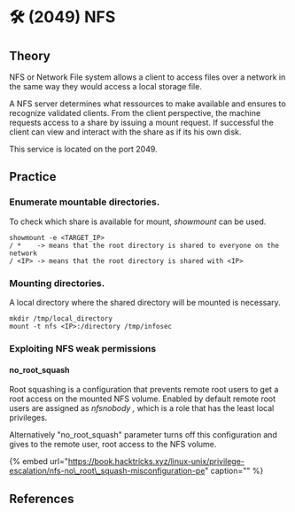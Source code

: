 # 🛠️ \(2049\) NFS

## Theory

NFS or Network File system allows a client to access files over a network in the same way they would access a local storage file.

A NFS server determines what ressources to make available and ensures to recognize validated clients. From the client perspective, the machine requests access to a share by issuing a mount request. If successful the client can view and interact with the share as if its his own disk.

This service is located on the port 2049.

## Practice

### Enumerate mountable directories.

To check which share is available for mount, _showmount_ can be used.

```text
showmount -e <TARGET_IP> 
/ *    -> means that the root directory is shared to everyone on the network
/ <IP> -> means that the root directory is shared with <IP>
```

### Mounting directories.

A local directory where the shared directory will be mounted is necessary.

```text
mkdir /tmp/local_directory
mount -t nfs <IP>:/directory /tmp/infosec
```

### Exploiting NFS weak permissions

#### no\_root\_squash

Root squashing is a configuration that prevents remote root users to get a root access on the mounted NFS volume. Enabled by default remote root users are assigned as _nfsnobody ,_ which is a role that has the least local privileges.

Alternatively "no\_root\_squash" parameter turns off this configuration and gives to the remote user, root access to the NFS volume.

{% embed url="https://book.hacktricks.xyz/linux-unix/privilege-escalation/nfs-no\_root\_squash-misconfiguration-pe" caption="" %}

## References

